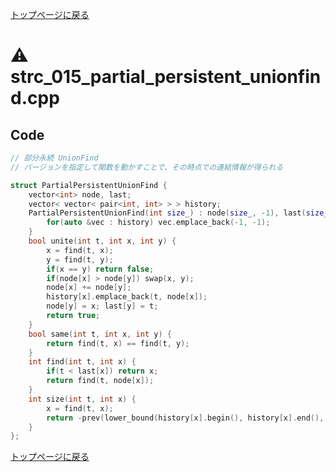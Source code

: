 <!-- Mathjax Support -->
<script type="text/javascript" async
  src="https://cdn.mathjax.org/mathjax/latest/MathJax.js?config=TeX-MML-AM_CHTML">
</script>
<script type="text/javascript" src="https://cdnjs.cloudflare.com/ajax/libs/jquery/3.4.1/jquery.min.js"></script>
<link rel="stylesheet" href="../css/copy-button.css" />
<script type="text/javascript" src="../js/balloons.js"></script>
<script type="text/javascript" src="../js/copy-button.js"></script>



[トップページに戻る](../index.html)

# :warning: strc\_015\_partial\_persistent\_unionfind.cpp

## Code

```cpp
// 部分永続 UnionFind
// バージョンを指定して関数を動かすことで、その時点での連結情報が得られる

struct PartialPersistentUnionFind {
    vector<int> node, last;
    vector< vector< pair<int, int> > > history;
    PartialPersistentUnionFind(int size_) : node(size_, -1), last(size_, 1e9), history(size_) {
        for(auto &vec : history) vec.emplace_back(-1, -1);
    }
    bool unite(int t, int x, int y) {
        x = find(t, x);
        y = find(t, y);
        if(x == y) return false;
        if(node[x] > node[y]) swap(x, y);
        node[x] += node[y];
        history[x].emplace_back(t, node[x]);
        node[y] = x; last[y] = t;
        return true;
    }
    bool same(int t, int x, int y) {
        return find(t, x) == find(t, y);
    }
    int find(int t, int x) {
        if(t < last[x]) return x;
        return find(t, node[x]);
    }
    int size(int t, int x) {
        x = find(t, x);
        return -prev(lower_bound(history[x].begin(), history[x].end(), make_pair(t, (int)0)))->second;
    }
};
```

[トップページに戻る](../index.html)
